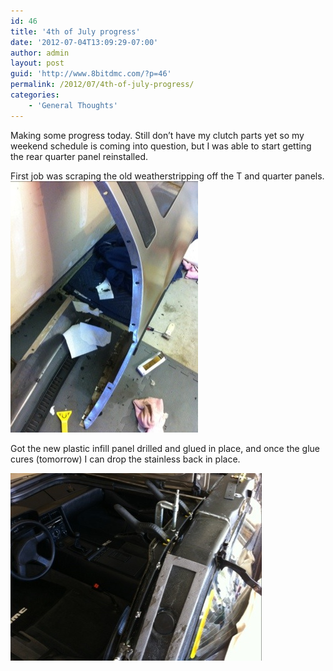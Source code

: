 ```yaml
---
id: 46
title: '4th of July progress'
date: '2012-07-04T13:09:29-07:00'
author: admin
layout: post
guid: 'http://www.8bitdmc.com/?p=46'
permalink: /2012/07/4th-of-july-progress/
categories:
    - 'General Thoughts'
---
```


Making some progress today. Still don’t have my clutch parts yet so my weekend schedule is coming into question, but I was able to start getting the rear quarter panel reinstalled.

First job was scraping the old weatherstripping off the T and quarter panels.  
[![20120704-131049.jpg](/assets/images/2012/07/20120704-131049.jpg)](/assets/images/2012/07/20120704-131049.jpg)

Got the new plastic infill panel drilled and glued in place, and once the glue cures (tomorrow) I can drop the stainless back in place.

[![20120704-130916.jpg](/assets/images/2012/07/20120704-130916.jpg)](/assets/images/2012/07/20120704-130916.jpg)